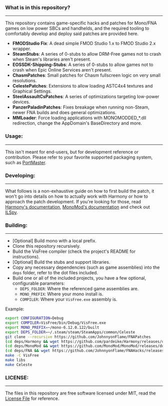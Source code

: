 ### What is in this repository?
-------------

This repository contains game-specific hacks and patches for Mono/FNA games on low power SBCs and handhelds, and the
required tooling to comfortably develop and deploy said patches are provided here.

- **FMODStudio Fix**: A dead simple FMOD Studio 1.x to FMOD Studio 2.x wrapper.
- **SteamStubs**: A series of 0-stubs to allow DRM-Free games not to crash when Steam's libraries aren't present.
- **EOSSDK-Shipping-Stubs**: A series of 0-stubs to allow games not to crash when Epic Online Services aren't present.
- **ChasmPatches**: Small patches for Chasm fullscreen logic on very small resolutions.
- **CelestePatches**: Extensions to allow loading ASTC4x4 textures and Graphical Settings.
- **SteelAssaultCsPatches**: A series of optimizations targeting low-power devices.
- **PanzerPaladinPatches**: Fixes breakage when running non-Steam, newer FNA builds and does general optimizations.
- **MMLoader**: Force loading applications with MONOMODDED_*.dll redirection, change the AppDomain's BaseDirectory and more.

### Usage:
-------------

This isn't meant for end-users, but for development reference or contribution. Please refer to your favorite supported packaging system, such as [PortMaster](https://github.com/christianhaitian/PortMaster).

### Developing:
-------------

What follows is a non-exhaustive guide on how to first build the patch, it won't go into details on how to actually
work with Harmony or how to approach the patch development. If you're looking for those, read [Harmony's documentation](https://harmony.pardeike.net/articles/intro.html), [MonoMod's documentation](https://github.com/MonoMod/MonoMod#readme) and check out [ILSpy](https://github.com/icsharpcode/ILSpy).

### Building:
-------------

- [Optional] Build mono with a local prefix.
- Clone this repository recursively.
- Build the VisFree compiler (check the project's README for instructions).
- [Optional] Build the stubs and support libraries.
- Copy any necessary dependencies (such as game assemblies) into the `deps` folder, refer to the dot files included.
- Build one or all of the included projects, you have a few optional, configurable parameters:
    - `DEPS_FOLDER`: Where the referenced game assemblies are.
    - `MONO_PREFIX`: Where your mono install is.
    - `COMPILER`: Where your `VisFree.exe` assembly is.

Example:

```bash
export CONFIGURATION=Debug
export COMPILER=VisFree/bin/Debug/VisFree.exe
export MONO_PREFIX=~/mono-6.12.0.122/built
export DEPS_FOLDER=~/.steam/steam/SteamApps/common/Celeste
git clone --recursive https://github.com/JohnnyonFlame/FNAPatches
(cd deps/Harmony && wget https://github.com/pardeike/Harmony/releases/download/v2.2.1.0/Harmony.2.2.1.0.zip && unzip Harmony.2.2.1.0.zip)
(cd deps/MonoMod && wget https://github.com/MonoMod/MonoMod/releases/download/v22.05.01.01/MonoMod-22.05.01.01-net452.zip && unzip MonoMod-22.05.01.01-net452.zip)
(cd deps/FNA && wget https://github.com/JohnnyonFlame/FNAHacks/releases/download/IntPtr-SoundEffect/FNA_3d954a5-aarch64.tar.gz && tar zxvf FNA_3d954a5-aarch64.tar.gz --strip-components=1 --wildcards dlls/\*.dll)
make -C VisFree
make libs
make Celeste
```

### LICENSE:
-------------

The files in this repository are free software licensed under MIT, read the [License File](LICENSE) for reference.
